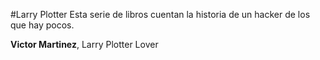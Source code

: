 #Larry Plotter
Esta serie de libros cuentan la historia de un hacker de los que hay pocos.

**Victor Martinez**, Larry Plotter Lover
